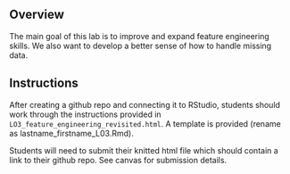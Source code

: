 ## Overview

The main goal of this lab is to improve and expand feature engineering skills. We also want to develop a better sense of how to handle missing data.

## Instructions

After creating a github repo and connecting it to RStudio, students should work through the instructions provided in `LO3_feature_engineering_revisited.html`. A template is provided (rename as lastname_firstname_L03.Rmd).

Students will need to submit their knitted html file which should contain a link to their github repo. See canvas for submission details.

